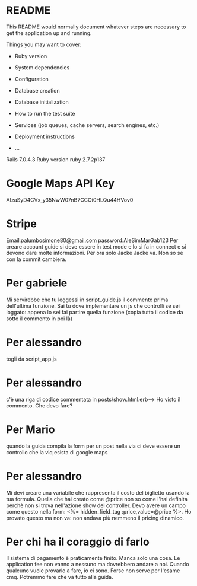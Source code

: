# README

This README would normally document whatever steps are necessary to get the
application up and running.

Things you may want to cover:

- Ruby version

- System dependencies

- Configuration

- Database creation

- Database initialization

- How to run the test suite

- Services (job queues, cache servers, search engines, etc.)

- Deployment instructions

- ...

Rails 7.0.4.3
Ruby version ruby 2.7.2p137

# Google Maps API Key

AIzaSyD4CVx_y35NwW07nB7CCOi0HLQu44HVov0

# Stripe
Email:palumbosimone80@gmail.com
password:AleSimMarGab123
Per creare account guide si deve essere in test mode e lo si fa in connect e si devono dare molte informazioni.
Per ora solo Jacke Jacke va. Non so se con la commit cambierà. 
# Per gabriele

Mi servirebbe che tu leggessi in script_guide.js il commento prima dell'ultima funzione. Sai tu dove implementare
un js che controlli se sei loggato: appena lo sei fai partire quella funzione (copia tutto il codice da sotto il
commento in poi là)

# Per alessandro

togli da script_app.js

# Per alessandro

c'è una riga di codice commentata in posts/show.html.erb--> Ho visto il commento. Che devo fare?

# Per Mario

quando la guida compila la form per un post nella via ci deve essere un controllo che la viq esista di
google maps
# Per alessandro
  Mi devi creare una variabile che rappresenta il costo del biglietto usando la tua formula. Quella che hai creato come @price non so come l'hai definita perchè non si trova nell'azione show del controller. Devo avere un campo come questo nella form: <%= hidden_field_tag :price,value=@price %>. Ho provato questo ma non va: non andava più nemmeno il pricing dinamico.

# Per chi ha il coraggio di farlo
  Il sistema di pagamento è praticamente finito. Manca solo una cosa. Le application fee non vanno a nessuno ma 
  dovrebbero andare a noi. Quando qualcuno vuole provarlo a fare, io ci sono. Forse non serve per l'esame cmq. 
  Potremmo fare che va tutto alla guida.
